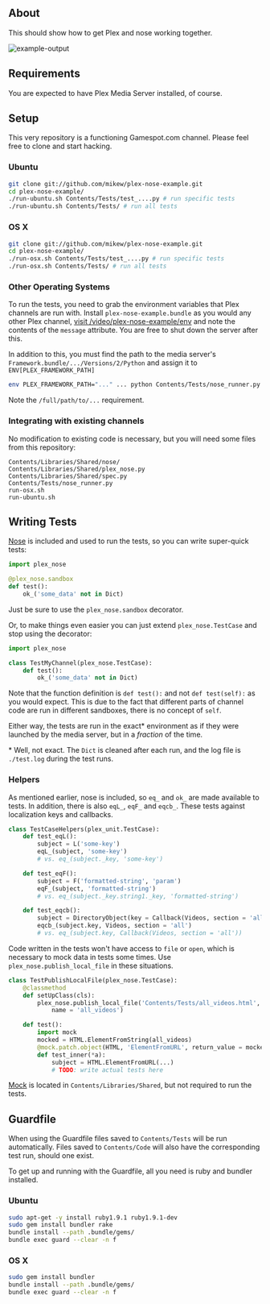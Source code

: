 ## About

This should show how to get Plex and nose working together.

![example-output]

## Requirements

You are expected to have Plex Media Server installed, of course.

## Setup

This very repository is a functioning Gamespot.com channel.
Please feel free to clone and start hacking.

### Ubuntu

```bash
git clone git://github.com/mikew/plex-nose-example.git
cd plex-nose-example/
./run-ubuntu.sh Contents/Tests/test_....py # run specific tests
./run-ubuntu.sh Contents/Tests/ # run all tests
```

### OS X

```bash
git clone git://github.com/mikew/plex-nose-example.git
cd plex-nose-example/
./run-osx.sh Contents/Tests/test_....py # run specific tests
./run-osx.sh Contents/Tests/ # run all tests
```

### Other Operating Systems

To run the tests, you need to grab the environment variables that Plex
channels are run with. Install `plex-nose-example.bundle` as you would
any other Plex channel, [visit  /video/plex-nose-example/env][env-demo]
and note the contents of the `message` attribute. You are free to
shut down the server after this.

In addition to this, you must find the path to the media server's
`Framework.bundle/.../Versions/2/Python` and assign it to
`ENV[PLEX_FRAMEWORK_PATH]`

```bash
env PLEX_FRAMEWORK_PATH="..." ... python Contents/Tests/nose_runner.py /full/path/to/Contents/Tests/test_....py
```

Note the `/full/path/to/...` requirement.

### Integrating with existing channels

No modification to existing code is necessary, but you will need some files from this repository:

```
Contents/Libraries/Shared/nose/
Contents/Libraries/Shared/plex_nose.py
Contents/Libraries/Shared/spec.py
Contents/Tests/nose_runner.py
run-osx.sh
run-ubuntu.sh
```

## Writing Tests

[Nose][nose] is included and used to run the tests, so you can write
super-quick tests:

```python
import plex_nose

@plex_nose.sandbox
def test():
    ok_('some_data' not in Dict)
```

Just be sure to use the `plex_nose.sandbox` decorator.

Or, to make things even easier you can just extend `plex_nose.TestCase`
and stop using the decorator:

```python
import plex_nose

class TestMyChannel(plex_nose.TestCase):
    def test():
        ok_('some_data' not in Dict)
```

Note that the function definition is `def test():` and not `def test(self):`
as you would expect. This is due to the fact that different parts of
channel code are run in different sandboxes, there is no concept of `self`.

Either way, the tests are run in the exact\* environment as if they were
launched by the media server, but in a *fraction* of the time.

\* Well, not exact. The `Dict` is cleaned after each run, and the log file
is `./test.log` during the test runs.

### Helpers

As mentioned earlier, nose is included, so `eq_` and `ok_` are made
available to tests. In addition, there is also `eqL_`, `eqF_` and `eqcb_`.
These tests against localization keys and callbacks.

```python
class TestCaseHelpers(plex_unit.TestCase):
    def test_eqL():
        subject = L('some-key')
        eqL_(subject, 'some-key')
        # vs. eq_(subject._key, 'some-key')

    def test_eqF():
        subject = F('formatted-string', 'param')
        eqF_(subject, 'formatted-string')
        # vs. eq_(subject._key.string1._key, 'formatted-string')

    def test_eqcb():
        subject = DirectoryObject(key = Callback(Videos, section = 'all'))
        eqcb_(subject.key, Videos, section = 'all')
        # vs. eq_(subject.key, Callback(Videos, section = 'all'))
```

Code written in the tests won't have access to `file` or `open`, which is
necessary to mock data in tests some times. Use `plex_nose.publish_local_file`
in these situations.

```python
class TestPublishLocalFile(plex_nose.TestCase):
    @classmethod
    def setUpClass(cls):
        plex_nose.publish_local_file('Contents/Tests/all_videos.html',
            name = 'all_videos')

    def test():
        import mock
        mocked = HTML.ElementFromString(all_videos)
        @mock.patch.object(HTML, 'ElementFromURL', return_value = mocked)
        def test_inner(*a):
            subject = HTML.ElementFromURL(...)
            # TODO: write actual tests here
```

[Mock][mock] is located in `Contents/Libraries/Shared`, but not required to run
the tests.

## Guardfile

When using the Guardfile files saved to `Contents/Tests` will be
run automatically. Files saved to `Contents/Code` will also have the
corresponding test run, should one exist.

To get up and running with the Guardfile, all you need is ruby and
bundler installed.

### Ubuntu

```bash
sudo apt-get -y install ruby1.9.1 ruby1.9.1-dev
sudo gem install bundler rake
bundle install --path .bundle/gems/
bundle exec guard --clear -n f
```

### OS X

```bash
sudo gem install bundler
bundle install --path .bundle/gems/
bundle exec guard --clear -n f
```

[env-demo]: http://localhost:32400/video/plex-nose-example/env
[nose]: https://nose.readthedocs.org/en/latest/
[mock]: http://www.voidspace.org.uk/python/mock/
[example-output]: http://i.imgur.com/z2TWqix.png
